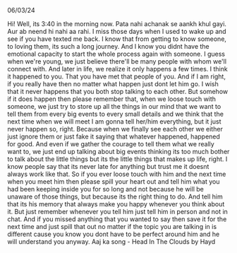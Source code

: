06/03/24

Hi!
Well, its 3:40 in the morning now. Pata nahi achanak se aankh khul gayi. Aur ab neend hi nahi aa rahi. I miss those days when I used to wake up and see if you have texted me back. I know that from getting to know someone, to loving them, its such a long journey. And I know you didnt have the emotional capacity to start the whole process again with someone. I guess when we're young, we just believe there'll be many people with whom we'll connect with. And later in life, we realize it only happens a few times. I think it happened to you. That you have met that people of you. And if I am right, if you really have then no matter what happen just dont let him go. I wish that it never happens that you both stop talking to each other. But somehow if it does happen then please remember that, when we loose touch with someone, we just try to store up all the things in our mind that we want to tell them from every big events to every small details and we think that the next time when we will meet I am gonna tell her/him everything, but it just never happen so, right. Because when we finally see each other we either just ignore them or just fake it saying that whatever happened, happened for good. And even if we gather the courage to tell them what we really want to, we just end up talking about big events thinking its too much bother to talk about the little things but its the little things that makes up life, right. I know people say that its never late for anything but trust me it doesnt always work like that. So if you ever loose touch with him and the next time when you meet him then please spill your heart out and tell him what you had been keeping inside you for so long and not because he will be unaware of those things, but because its the right thing to do. And tell him that its his memory that always make you happy whenever you think about it. But just remember whenever you tell him just tell him in person and not in chat. And if you missed anything that you wanted to say then save it for the next time and just spill that out no matter if the topic you are talking in is different cause you know you dont have to be perfect around him and he will understand you anyway.
Aaj ka song - Head In The Clouds by Hayd